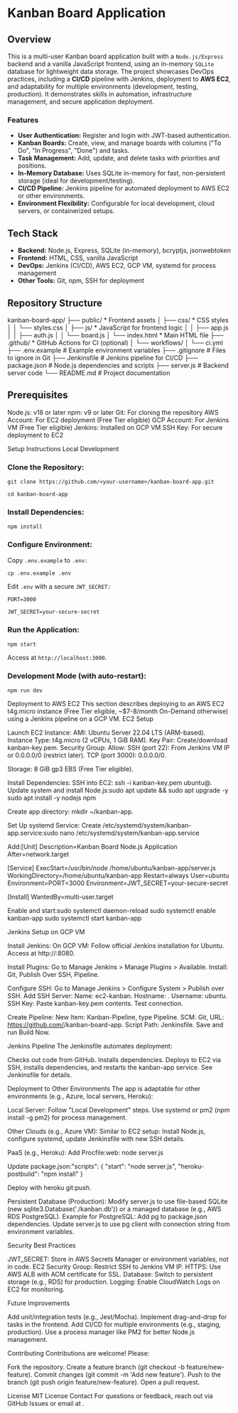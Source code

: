 # Kanban Board Application

## Overview

This is a multi-user Kanban board application built with a `Node.js/Express` backend and a vanilla JavaScript frontend, using an in-memory `SQLite` database for lightweight data storage. The project showcases DevOps practices, including a **CI/CD** pipeline with Jenkins, deployment to **AWS EC2**, and adaptability for multiple environments (development, testing, production). It demonstrates skills in automation, infrastructure management, and secure application deployment.

### Features

* **User Authentication:** Register and login with JWT-based authentication.
* **Kanban Boards:** Create, view, and manage boards with columns ("To Do", "In Progress", "Done") and tasks.
* **Task Management:** Add, update, and delete tasks with priorities and positions.
* **In-Memory Database:** Uses SQLite in-memory for fast, non-persistent storage (ideal for development/testing).
* **CI/CD Pipeline:** Jenkins pipeline for automated deployment to AWS EC2 or other environments.
* **Environment Flexibility:** Configurable for local development, cloud servers, or containerized setups.

## Tech Stack

* **Backend:** Node.js, Express, SQLite (in-memory), bcryptjs, jsonwebtoken
* **Frontend:** HTML, CSS, vanilla JavaScript
* **DevOps:** Jenkins (CI/CD), AWS EC2, GCP VM, systemd for process management
* **Other Tools:** Git, npm, SSH for deployment

## Repository Structure

kanban-board-app/
├── public/                * Frontend assets
│   ├── css/               * CSS styles
│   │   └── styles.css
│   ├── js/                * JavaScript for frontend logic
│   │   ├── app.js
│   │   ├── auth.js
│   │   └── board.js
│   └── index.html         * Main HTML file
├── .github/               * GitHub Actions for CI (optional)
│   └── workflows/
│       └── ci.yml
├── .env.example           # Example environment variables
├── .gitignore             # Files to ignore in Git
├── Jenkinsfile            # Jenkins pipeline for CI/CD
├── package.json           # Node.js dependencies and scripts
├── server.js              # Backend server code
└── README.md              # Project documentation

## Prerequisites

Node.js: v18 or later
npm: v9 or later
Git: For cloning the repository
AWS Account: For EC2 deployment (Free Tier eligible)
GCP Account: For Jenkins VM (Free Tier eligible)
Jenkins: Installed on GCP VM
SSH Key: For secure deployment to EC2

Setup Instructions
Local Development

### Clone the Repository:

`git clone https://github.com/<your-username>/kanban-board-app.git`

`cd kanban-board-app`

### Install Dependencies:

`npm install`

### Configure Environment:

Copy `.env.example` to `.env:`

`cp .env.example .env`

Edit `.env` with a secure `JWT_SECRET:`

`PORT=3000`

`JWT_SECRET=your-secure-secret`

### Run the Application:

`npm start`

Access at `http://localhost:3000`.

### Development Mode (with auto-restart):

`npm run dev`

Deployment to AWS EC2
This section describes deploying to an AWS EC2 t4g.micro instance (Free Tier eligible, ~$7-8/month On-Demand otherwise) using a Jenkins pipeline on a GCP VM.
EC2 Setup

Launch EC2 Instance:
AMI: Ubuntu Server 22.04 LTS (ARM-based).
Instance Type: t4g.micro (2 vCPUs, 1 GiB RAM).
Key Pair: Create/download kanban-key.pem.
Security Group: Allow:
SSH (port 22): From Jenkins VM IP or 0.0.0.0/0 (restrict later).
TCP (port 3000): 0.0.0.0/0.


Storage: 8 GiB gp3 EBS (Free Tier eligible).


Install Dependencies:
SSH into EC2: ssh -i kanban-key.pem ubuntu@<EC2-Public-IP>.
Update system and install Node.js:sudo apt update && sudo apt upgrade -y
sudo apt install -y nodejs npm


Create app directory: mkdir ~/kanban-app.


Set Up systemd Service:
Create /etc/systemd/system/kanban-app.service:sudo nano /etc/systemd/system/kanban-app.service


Add:[Unit]
Description=Kanban Board Node.js Application
After=network.target

[Service]
ExecStart=/usr/bin/node /home/ubuntu/kanban-app/server.js
WorkingDirectory=/home/ubuntu/kanban-app
Restart=always
User=ubuntu
Environment=PORT=3000
Environment=JWT_SECRET=your-secure-secret

[Install]
WantedBy=multi-user.target


Enable and start:sudo systemctl daemon-reload
sudo systemctl enable kanban-app
sudo systemctl start kanban-app





Jenkins Setup on GCP VM

Install Jenkins:
On GCP VM: Follow official Jenkins installation for Ubuntu.
Access at http://<GCP-VM-Public-IP>:8080.


Install Plugins:
Go to Manage Jenkins > Manage Plugins > Available.
Install: Git, Publish Over SSH, Pipeline.


Configure SSH:
Go to Manage Jenkins > Configure System > Publish over SSH.
Add SSH Server:
Name: ec2-kanban.
Hostname: <EC2-Public-IP>.
Username: ubuntu.
SSH Key: Paste kanban-key.pem contents.
Test connection.




Create Pipeline:
New Item: Kanban-Pipeline, type Pipeline.
SCM: Git, URL: https://github.com/<your-username>/kanban-board-app.
Script Path: Jenkinsfile.
Save and run Build Now.



Jenkins Pipeline
The Jenkinsfile automates deployment:

Checks out code from GitHub.
Installs dependencies.
Deploys to EC2 via SSH, installs dependencies, and restarts the kanban-app service.
See Jenkinsfile for details.

Deployment to Other Environments
The app is adaptable for other environments (e.g., Azure, local servers, Heroku):

Local Server:
Follow "Local Development" steps.
Use systemd or pm2 (npm install -g pm2) for process management.


Other Clouds (e.g., Azure VM):
Similar to EC2 setup: Install Node.js, configure systemd, update Jenkinsfile with new SSH details.


PaaS (e.g., Heroku):
Add Procfile:web: node server.js


Update package.json:"scripts": {
  "start": "node server.js",
  "heroku-postbuild": "npm install"
}


Deploy with heroku git:push.


Persistent Database (Production):
Modify server.js to use file-based SQLite (new sqlite3.Database('./kanban.db')) or a managed database (e.g., AWS RDS PostgreSQL).
Example for PostgreSQL:
Add pg to package.json dependencies.
Update server.js to use pg client with connection string from environment variables.





Security Best Practices

JWT_SECRET: Store in AWS Secrets Manager or environment variables, not in code.
EC2 Security Group: Restrict SSH to Jenkins VM IP.
HTTPS: Use AWS ALB with ACM certificate for SSL.
Database: Switch to persistent storage (e.g., RDS) for production.
Logging: Enable CloudWatch Logs on EC2 for monitoring.

Future Improvements

Add unit/integration tests (e.g., Jest/Mocha).
Implement drag-and-drop for tasks in the frontend.
Add CI/CD for multiple environments (e.g., staging, production).
Use a process manager like PM2 for better Node.js management.

Contributing
Contributions are welcome! Please:

Fork the repository.
Create a feature branch (git checkout -b feature/new-feature).
Commit changes (git commit -m 'Add new feature').
Push to the branch (git push origin feature/new-feature).
Open a pull request.

License
MIT License
Contact
For questions or feedback, reach out via GitHub Issues or email at .
